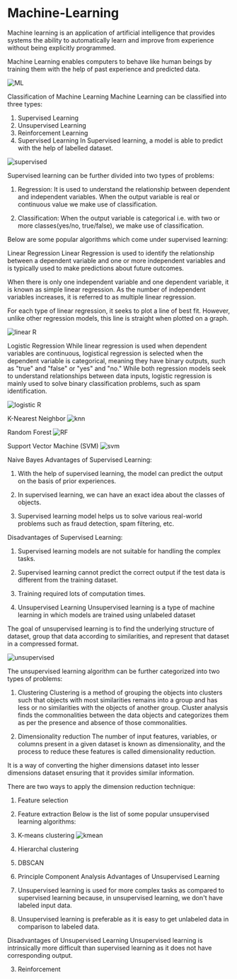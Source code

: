 # Machine-Learning
Machine learning is an application of artificial intelligence that provides systems the ability to automatically learn and improve from experience without being explicitly programmed.

Machine Learning enables computers to behave like human beings by training them with the help of past experience and predicted data.

![ML](https://user-images.githubusercontent.com/112484744/218327904-680e10f6-55b9-458b-90ac-d58ff8d01c18.png)

Classification of Machine Learning
Machine Learning can be classified into three types:

1. Supervised Learning
2. Unsupervised Learning
3. Reinforcement Learning
1. Supervised Learning
In Supervised learning, a model is able to predict with the help of labelled dataset.

![supervised](https://user-images.githubusercontent.com/112484744/218327947-d9686309-5e36-4973-a6a2-9844c9f42071.png)

Supervised learning can be further divided into two types of problems:

1. Regression:
It is used to understand the relationship between dependent and independent variables. When the output variable is real or continuous value we make use of classification.

2. Classification:
When the output variable is categorical i.e. with two or more classes(yes/no, true/false), we make use of classification.

Below are some popular algorithms which come under supervised learning:

Linear Regression
Linear Regression is used to identify the relationship between a dependent variable and one or more independent variables and is typically used to make predictions about future outcomes.

When there is only one independent variable and one dependent variable, it is known as simple linear regression. As the number of independent variables increases, it is referred to as multiple linear regression.

For each type of linear regression, it seeks to plot a line of best fit. However, unlike other regression models, this line is straight when plotted on a graph.

![linear R](https://user-images.githubusercontent.com/112484744/218327989-812292b9-726d-4d82-aea6-4470a1c57db4.png)

Logistic Regression
While linear regression is used when dependent variables are continuous, logistical regression is selected when the dependent variable is categorical, meaning they have binary outputs, such as "true" and "false" or "yes" and "no." While both regression models seek to understand relationships between data inputs, logistic regression is mainly used to solve binary classification problems, such as spam identification.

![logistic R](https://user-images.githubusercontent.com/112484744/218328019-87bc5e0e-367c-4e2f-abf1-94e4b046d762.png)

K-Nearest Neighbor
![knn](https://user-images.githubusercontent.com/112484744/218328064-ae2a45fc-31c6-4c04-bd44-f0058ddd9075.png)

Random Forest
![RF](https://user-images.githubusercontent.com/112484744/218328092-5a20a9ad-ded3-4bc9-892e-94104ae8f814.png)

Support Vector Machine (SVM)
![svm](https://user-images.githubusercontent.com/112484744/218328116-e029a624-7274-4765-be12-a22d0a810fab.png)

Naive Bayes
Advantages of Supervised Learning:
1. With the help of supervised learning, the model can predict the output on the basis of prior experiences.

2. In supervised learning, we can have an exact idea about the classes of objects.

3. Supervised learning model helps us to solve various real-world problems such as fraud detection, spam filtering, etc.

Disadvantages of Supervised Learning:
1. Supervised learning models are not suitable for handling the complex tasks.

2. Supervised learning cannot predict the correct output if the test data is different from the training dataset.

3. Training required lots of computation times.

2. Unsupervised Learning
Unsupervised learning is a type of machine learning in which models are trained using unlabeled dataset

The goal of unsupervised learning is to find the underlying structure of dataset, group that data according to similarities, and represent that dataset in a compressed format.

![unsupervised](https://user-images.githubusercontent.com/112484744/218328199-15343e92-552c-4801-89a5-1cef376073ed.png)

The unsupervised learning algorithm can be further categorized into two types of problems:

1. Clustering
Clustering is a method of grouping the objects into clusters such that objects with most similarities remains into a group and has less or no similarities with the objects of another group. Cluster analysis finds the commonalities between the data objects and categorizes them as per the presence and absence of those commonalities.

2. Dimensionality reduction
The number of input features, variables, or columns present in a given dataset is known as dimensionality, and the process to reduce these features is called dimensionality reduction.

It is a way of converting the higher dimensions dataset into lesser dimensions dataset ensuring that it provides similar information.

There are two ways to apply the dimension reduction technique:

1. Feature selection
2. Feature extraction
Below is the list of some popular unsupervised learning algorithms:

1. K-means clustering
![kmean](https://user-images.githubusercontent.com/112484744/218328283-b5b48355-0477-42de-a717-d38703e2a5df.png)
2. Hierarchal clustering
3. DBSCAN
4. Principle Component Analysis
Advantages of Unsupervised Learning
1. Unsupervised learning is used for more complex tasks as compared to supervised learning because, in unsupervised learning, we don't have labeled input data.

2. Unsupervised learning is preferable as it is easy to get unlabeled data in comparison to labeled data.

Disadvantages of Unsupervised Learning
Unsupervised learning is intrinsically more difficult than supervised learning as it does not have corresponding output.

3. Reinforcement
